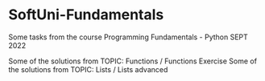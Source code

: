 # SoftUni-Fundamentals
Some tasks from the course Programming Fundamentals - Python SEPT 2022

Some of the solutions from TOPIC: Functions / Functions Exercise
Some of the solutions from TOPIC: Lists / Lists advanced